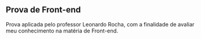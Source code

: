 ## Prova de Front-end
Prova aplicada pelo professor Leonardo Rocha, com a finalidade de avaliar meu conhecimento na matéria de Front-end.